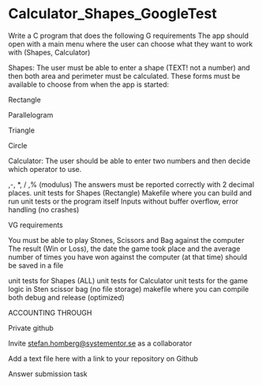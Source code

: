 # Calculator_Shapes_GoogleTest

Write a C program that does the following G requirements The app should open with a main menu where the user can choose what they want to work with (Shapes, Calculator)

Shapes: The user must be able to enter a shape (TEXT! not a number) and then both area and perimeter must be calculated. These forms must be available to choose from when the app is started:

Rectangle

Parallelogram

Triangle

Circle

Calculator: The user should be able to enter two numbers and then decide which operator to use.

,-, \*, / ,% (modulus)
The answers must be reported correctly with 2 decimal places. unit tests for Shapes (Rectangle) Makefile where you can build and run unit tests or the program itself Inputs without buffer overflow, error handling (no crashes)

VG requirements

You must be able to play Stones, Scissors and Bag against the computer
The result (Win or Loss), the date the game took place and the average number of times you have won against the computer (at that time) should be saved in a file

unit tests for Shapes (ALL) unit tests for Calculator unit tests for the game logic in Sten scissor bag (no file storage) makefile where you can compile both debug and release (optimized)

ACCOUNTING THROUGH

Private github

Invite stefan.homberg@systementor.se as a collaborator

Add a text file here with a link to your repository on Github

Answer submission task
